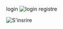 login
![login](https://github.com/houssam15/PFE-FrontEnd/assets/72769497/e3edf302-5f70-4323-8aa0-d1340cd3c2c5)
registre

![S'insrire](https://github.com/houssam15/PFE-FrontEnd/assets/72769497/f6d71082-efa7-4b36-9080-ca8f3e5ade90)
